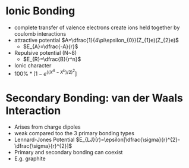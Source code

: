 # Ionic Bonding
- complete transfer of valence electrons create ions
held together by coulomb interactions
- attractive potential $A=\dfrac{1}{4\pi\epsilon_{0}}(Z_{1}e)(Z_{2}e)$
	- $E_{A}=\dfrac{-A}{r}$
- Repulsive potential (N~8)
	- $E_{R}=\dfrac{B}{r^n}$
- Ionic character
- $100\%*[1-e^{((X^A-X^b)/2)^2}]$

# Secondary Bonding: van der Waals Interaction
- Arises from charge dipoles
- weak compared too the 3 primary bonding types
- Lennard-Jones Potential $E_{LJ}(r)=\epsilon[\dfrac{\sigma}{r}^{2}-\dfrac{\sigma}{r}^{2}]$
- Primary and secondary bonding can coexist
- E.g. graphite